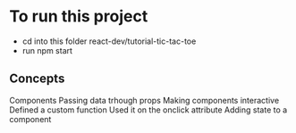 # To run this project

- cd into this folder react-dev/tutorial-tic-tac-toe
- run npm start

## Concepts
Components
Passing data trhough props
Making components interactive
    Defined a custom function
    Used it on the onclick attribute
Adding state to a component

